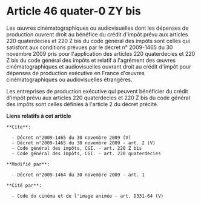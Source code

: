 # Article 46 quater-0 ZY bis

Les œuvres cinématographiques ou audiovisuelles dont les dépenses de production ouvrent droit au bénéfice du crédit d'impôt
prévu aux articles 220 quaterdecies et 220 Z bis du code général des impôts sont celles qui satisfont aux conditions prévues
par le décret n° 2009-1465 du 30 novembre 2009 pris pour l'application des articles 220 quaterdecies et 220 Z bis du code
général des impôts et relatif à l'agrément des œuvres cinématographiques et audiovisuelles ouvrant droit au crédit d'impôt
pour dépenses de production exécutive en France d'œuvres cinématographiques ou audiovisuelles étrangères. 

Les entreprises de production exécutive qui peuvent bénéficier du crédit d'impôt prévu aux articles 220 quaterdecies et 220 Z
bis du code général des impôts sont celles définies à l'article 2 du décret précité.

**Liens relatifs à cet article**

	**Cite**:

	  - Décret n°2009-1465 du 30 novembre 2009 (V)
	  - Décret n°2009-1465 du 30 novembre 2009 - art. 2 (V)
	  - Code général des impôts, CGI. - art. 220 Z bis
	  - Code général des impôts, CGI. - art. 220 quaterdecies

	**Modifié par**:

	  - Décret n°2009-1464 du 30 novembre 2009 - art. 1

	**Cité par**:

	  - Code du cinéma et de l'image animée - art. D331-64 (V)
